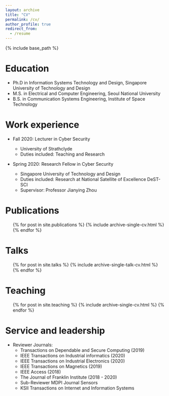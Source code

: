 ```yaml
---
layout: archive
title: "CV"
permalink: /cv/
author_profile: true
redirect_from:
  - /resume
---
```


{% include base_path %}

Education
======

* Ph.D in Information Systems Technology and Design, Singapore University of Technology and Design
* M.S. in Electrical and Computer Engineering, Seoul National University
* B.S. in Communication Systems Engineering, Institute of Space Technology


Work experience
======
* Fall 2020: Lecturer in Cyber Security
  * University of Strathclyde
  * Duties included: Teaching and Research

* Spring 2020: Research Fellow in Cyber Security
  * Singapore University of Technology and Design 
  * Duties included: Research at National Satellite of Excellence DeST-SCI
  * Supervisor: Professor Jianying Zhou
  

Publications
======
  <ul>{% for post in site.publications %}
    {% include archive-single-cv.html %}
  {% endfor %}</ul>
  
Talks
======
  <ul>{% for post in site.talks %}
    {% include archive-single-talk-cv.html %}
  {% endfor %}</ul>
  
Teaching
======
  <ul>{% for post in site.teaching %}
    {% include archive-single-cv.html %}
  {% endfor %}</ul>
  
Service and leadership
======
* Reviewer Journals:
  * Transactions on Dependable and Secure Computing (2019)
  * IEEE Transactions on Industrial informatics (2020) 
  * IEEE Transactions on Industrial Electronics (2020)
  * IEEE Transactions on Magnetics (2019)
  * IEEE Access (2018)
  * The Journal of Franklin Institute (2018 - 2020)
  * Sub-Reviewer MDPI Journal Sensors
  * KSII Transactions on Internet and Information Systems
